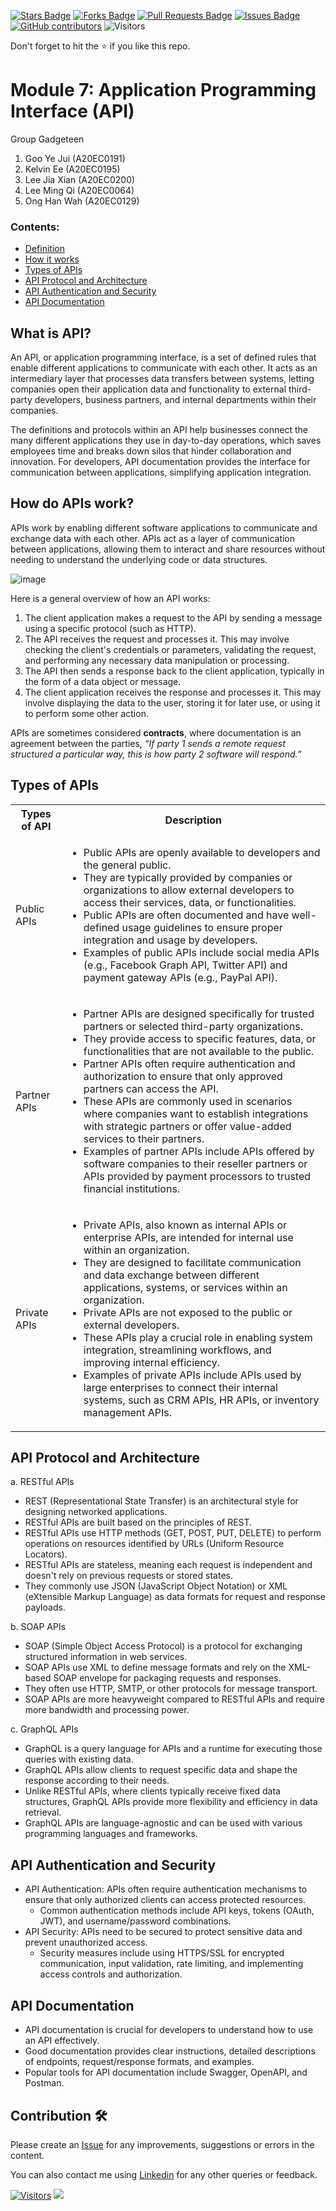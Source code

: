 
<a href="https://github.com/drshahizan/special-topic-data-engineering/stargazers"><img src="https://img.shields.io/github/stars/drshahizan/special-topic-data-engineering" alt="Stars Badge"/></a>
<a href="https://github.com/drshahizan/special-topic-data-engineering/network/members"><img src="https://img.shields.io/github/forks/drshahizan/special-topic-data-engineering" alt="Forks Badge"/></a>
<a href="https://github.com/drshahizan/special-topic-data-engineering/pulls"><img src="https://img.shields.io/github/issues-pr/drshahizan/special-topic-data-engineering" alt="Pull Requests Badge"/></a>
<a href="https://github.com/drshahizan/special-topic-data-engineering/issues"><img src="https://img.shields.io/github/issues/drshahizan/special-topic-data-engineering" alt="Issues Badge"/></a>
<a href="https://github.com/drshahizan/special-topic-data-engineering/graphs/contributors"><img alt="GitHub contributors" src="https://img.shields.io/github/contributors/drshahizan/special-topic-data-engineering?color=2b9348"></a>
![Visitors](https://api.visitorbadge.io/api/visitors?path=https%3A%2F%2Fgithub.com%2Fdrshahizan%2Fspecial-topic-data-engineering&labelColor=%23d9e3f0&countColor=%23697689&style=flat)

Don't forget to hit the :star: if you like this repo.


# Module 7: Application Programming Interface (API)

Group Gadgeteen
1. Goo Ye Jui   (A20EC0191)
2. Kelvin Ee    (A20EC0195)
3. Lee Jia Xian (A20EC0200)
4. Lee Ming Qi  (A20EC0064)
5. Ong Han Wah  (A20EC0129)


### Contents:
- [Definition](#what-is-api)
- [How it works](#how-do-apis-work)
- [Types of APIs](#types-of-apis)
- [API Protocol and Architecture](#api-protocol-and-architecture)
- [API Authentication and Security](#api-authentication-and-security)
- [API Documentation](#api-documentation)

<!---
### Others
- [Video](https://www.youtube.com/watch?v=dQw4w9WgXcQ)
-->

## What is API?
An API, or application programming interface, is a set of defined rules that enable different applications to communicate with each other. It acts as an intermediary layer that processes data transfers between systems, letting companies open their application data and functionality to external third-party developers, business partners, and internal departments within their companies.

The definitions and protocols within an API help businesses connect the many different applications they use in day-to-day operations, which saves employees time and breaks down silos that hinder collaboration and innovation. For developers, API documentation provides the interface for communication between applications, simplifying application integration.

## How do APIs work?
APIs work by enabling different software applications to communicate and exchange data with each other. APIs act as a layer of communication between applications, allowing them to interact and share resources without needing to understand the underlying code or data structures.

![image](https://user-images.githubusercontent.com/69034742/232193712-50776d91-dbb0-49bf-92fa-9c2ac0cc226e.png)

Here is a general overview of how an API works:

1. The client application makes a request to the API by sending a message using a specific protocol (such as HTTP).
2. The API receives the request and processes it. This may involve checking the client's credentials or parameters, validating the request, and performing any necessary data manipulation or processing.
3. The API then sends a response back to the client application, typically in the form of a data object or message.
4. The client application receives the response and processes it. This may involve displaying the data to the user, storing it for later use, or using it to perform some other action.

APIs are sometimes considered **contracts**, where documentation is an agreement between the parties, *“If party 1 sends a remote request structured a particular way, this is how party 2 software will respond.”*

## Types of APIs

<table>
  <tr>
    <th>Types of API</th>
    <th>Description</th>
  </tr>
  <tr>
    <td>Public APIs</td>
    <td>
      <ul>
      <li>Public APIs are openly available to developers and the general public.</li>
      <li>They are typically provided by companies or organizations to allow external developers to access their services, data, or functionalities.</li>
      <li>Public APIs are often documented and have well-defined usage guidelines to ensure proper integration and usage by developers.</li>
      <li>Examples of public APIs include social media APIs (e.g., Facebook Graph API, Twitter API) and payment gateway APIs (e.g., PayPal API).</li>
      </ul>
    </td>
  </tr>
    <tr>
    <td>Partner APIs</td>
    <td>
      <ul>
      <li>Partner APIs are designed specifically for trusted partners or selected third-party organizations.</li>
      <li>They provide access to specific features, data, or functionalities that are not available to the public.</li>
      <li>Partner APIs often require authentication and authorization to ensure that only approved partners can access the API.</li>
      <li>These APIs are commonly used in scenarios where companies want to establish integrations with strategic partners or offer value-added services to their partners.</li>
        <li>Examples of partner APIs include APIs offered by software companies to their reseller partners or APIs provided by payment processors to trusted financial institutions.</li>
      </ul>
    </td>
  </tr>
    <tr>
    <td>Private APIs</td>
    <td>
      <ul>
      <li>Private APIs, also known as internal APIs or enterprise APIs, are intended for internal use within an organization.</li>
      <li>They are designed to facilitate communication and data exchange between different applications, systems, or services within an organization.</li>
      <li>Private APIs are not exposed to the public or external developers.</li>
      <li>These APIs play a crucial role in enabling system integration, streamlining workflows, and improving internal efficiency.</li>
      <li>Examples of private APIs include APIs used by large enterprises to connect their internal systems, such as CRM APIs, HR APIs, or inventory management APIs.</li>
      </ul>
    </td>
</table>

## API Protocol and Architecture

a. RESTful APIs
- REST (Representational State Transfer) is an architectural style for designing networked applications.
- RESTful APIs are built based on the principles of REST.
- RESTful APIs use HTTP methods (GET, POST, PUT, DELETE) to perform operations on resources identified by URLs (Uniform Resource Locators).
- RESTful APIs are stateless, meaning each request is independent and doesn't rely on previous requests or stored states.
- They commonly use JSON (JavaScript Object Notation) or XML (eXtensible Markup Language) as data formats for request and response payloads.

b. SOAP APIs
- SOAP (Simple Object Access Protocol) is a protocol for exchanging structured information in web services.
- SOAP APIs use XML to define message formats and rely on the XML-based SOAP envelope for packaging requests and responses.
- They often use HTTP, SMTP, or other protocols for message transport.
- SOAP APIs are more heavyweight compared to RESTful APIs and require more bandwidth and processing power.

c. GraphQL APIs
- GraphQL is a query language for APIs and a runtime for executing those queries with existing data.
- GraphQL APIs allow clients to request specific data and shape the response according to their needs.
- Unlike RESTful APIs, where clients typically receive fixed data structures, GraphQL APIs provide more flexibility and efficiency in data retrieval.
- GraphQL APIs are language-agnostic and can be used with various programming languages and frameworks.

## API Authentication and Security
- API Authentication: APIs often require authentication mechanisms to ensure that only authorized clients can access protected resources.
  - Common authentication methods include API keys, tokens (OAuth, JWT), and username/password combinations.
- API Security: APIs need to be secured to protect sensitive data and prevent unauthorized access.
  - Security measures include using HTTPS/SSL for encrypted communication, input validation, rate limiting, and implementing access controls and authorization.

## API Documentation
- API documentation is crucial for developers to understand how to use an API effectively.
- Good documentation provides clear instructions, detailed descriptions of endpoints, request/response formats, and examples.
- Popular tools for API documentation include Swagger, OpenAPI, and Postman.



## Contribution 🛠️
Please create an [Issue](https://github.com/drshahizan/special-topic-data-engineering/issues) for any improvements, suggestions or errors in the content.

You can also contact me using [Linkedin](https://www.linkedin.com/in/drshahizan/) for any other queries or feedback.

[![Visitors](https://api.visitorbadge.io/api/visitors?path=https%3A%2F%2Fgithub.com%2Fdrshahizan&labelColor=%23697689&countColor=%23555555&style=plastic)](https://visitorbadge.io/status?path=https%3A%2F%2Fgithub.com%2Fdrshahizan)
![](https://hit.yhype.me/github/profile?user_id=81284918)



